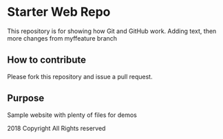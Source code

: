 # Starter Web Repo

This repository is for showing how Git and GitHub work. Adding text, then more changes from myffeature branch

## How to contribute
Please fork this repository and issue a pull request.

## Purpose

Sample website with plenty of files for demos

2018 Copyright All Rights reserved